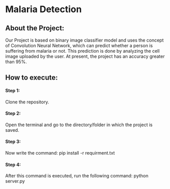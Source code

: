 # Malaria Detection

## About the Project:
Our Project is based on binary image classifier model and uses the concept of Convolution Neural Network, which can predict whether a person is suffering from malaria or not. 
This prediction is done by analyzing the cell image uploaded by the user. At present, the project has an accuracy greater than 95%.

## How to execute:

#### Step 1: 
Clone the repository.

#### Step 2: 
Open the terminal and go to the directory/folder in which the project is saved.

#### Step 3: 
Now write the command: pip install -r requirment.txt

#### Step 4: 
After this command is executed, run the following command: python server.py
